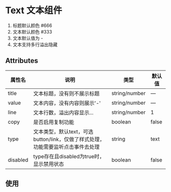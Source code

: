 # Text 文本组件

1. 标题默认颜色 #666
2. 文本默认颜色 #333
3. 文本默认值为 -
4. 文本支持多行溢出隐藏

## Attributes

| 属性名   | 说明                                                                             | 类型          | 默认值 |
| -------- | -------------------------------------------------------------------------------- | ------------- | ------ |
| title    | 文本标题，没有则不展示标题                                                       | string/number | —      |
| value    | 文本内容，没有内容则展示'-'                                                      | string/number | —      |
| line     | 文本行数，溢出内容显示...                                                        | string/number | 1      |
| copy     | 是否启用复制功能                                                                 | boolean       | false  |
| type     | 文本类型，默认text，可选 button/link，仅做了样式处理，功能需要监听点击事件去处理 | string        | text   |
| disabled | type存在且disabled为true时，显示禁用状态                                         | boolean       | false  |

## 使用

